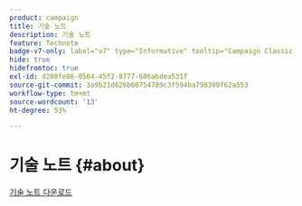```yaml
---
product: campaign
title: 기술 노트
description: 기술 노트
feature: Technote
badge-v7-only: label="v7" type="Informative" tooltip="Campaign Classic v7에만 적용"
hide: true
hidefromtoc: true
exl-id: d288fe86-0564-45f2-8777-606abdea531f
source-git-commit: 3a9b21d626b60754789c3f594ba798309f62a553
workflow-type: tm+mt
source-wordcount: '13'
ht-degree: 53%

---
```


# 기술 노트 {#about}



[기술 노트 다운로드](guidelines.pdf)
